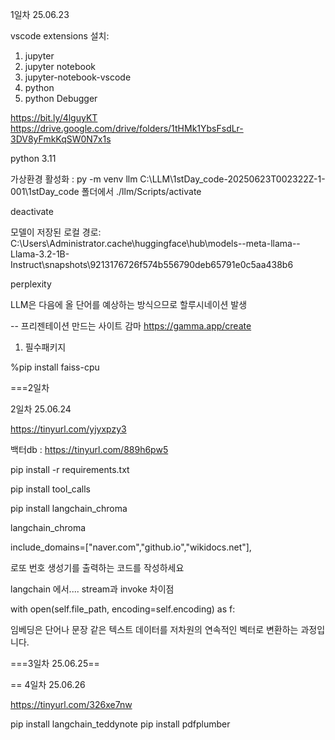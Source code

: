 1일차 25.06.23

vscode extensions 설치:
1. jupyter
2. jupyter notebook
2. jupyter-notebook-vscode
4. python
5. python Debugger


https://bit.ly/4lguyKT
https://drive.google.com/drive/folders/1tHMk1YbsFsdLr-3DV8yFmkKqSW0N7x1s

python 3.11


가상환경 활성화 : py -m venv llm
C:\LLM\1stDay_code-20250623T002322Z-1-001\1stDay_code 폴더에서 
./llm/Scripts/activate

deactivate



모델이 저장된 로컬 경로:
C:\Users\Administrator\.cache\huggingface\hub\models--meta-llama--Llama-3.2-1B-Instruct\snapshots\9213176726f574b556790deb65791e0c5aa438b6


perplexity

LLM은 다음에 올 단어를 예상하는 방식으므로 할루시네이션 발생

-- 프리젠테이션 만드는 사이트
감마
https://gamma.app/create




1. 필수패키지

%pip install faiss-cpu

===2일차 

2일차 25.06.24

https://tinyurl.com/yjyxpzy3

백터db : https://tinyurl.com/889h6pw5

pip install -r requirements.txt



pip install tool_calls




pip install langchain_chroma

langchain_chroma


include_domains=["naver.com","github.io","wikidocs.net"],

로또 번호 생성기를 출력하는 코드를 작성하세요


langchain 에서....   stream과 invoke 차이점


with open(self.file_path, encoding=self.encoding) as f:


 임베딩은 단어나 문장 같은 텍스트 데이터를 저차원의 연속적인 벡터로 변환하는 과정입니다.




===3일차 25.06.25==







== 4일차 25.06.26

https://tinyurl.com/326xe7nw


pip install langchain_teddynote
pip install pdfplumber









